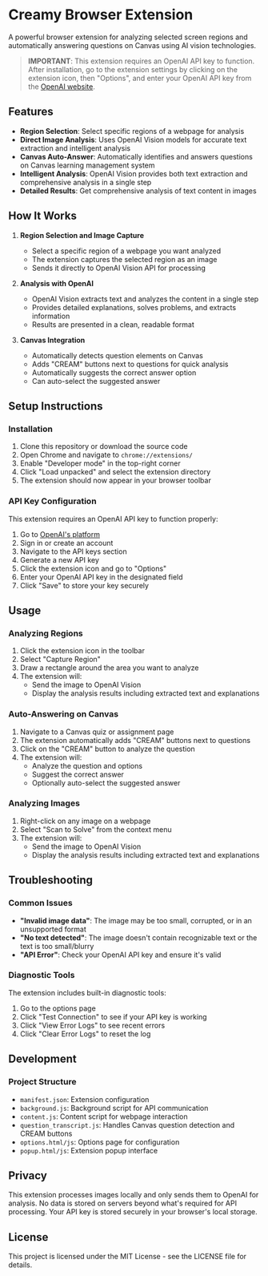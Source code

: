 # Creamy Browser Extension

A powerful browser extension for analyzing selected screen regions and automatically answering questions on Canvas using AI vision technologies.

> **IMPORTANT**: This extension requires an OpenAI API key to function. After installation, go to the extension settings by clicking on the extension icon, then "Options", and enter your OpenAI API key from the [OpenAI website](https://platform.openai.com/).

## Features

- **Region Selection**: Select specific regions of a webpage for analysis
- **Direct Image Analysis**: Uses OpenAI Vision models for accurate text extraction and intelligent analysis
- **Canvas Auto-Answer**: Automatically identifies and answers questions on Canvas learning management system
- **Intelligent Analysis**: OpenAI Vision provides both text extraction and comprehensive analysis in a single step
- **Detailed Results**: Get comprehensive analysis of text content in images

## How It Works

1. **Region Selection and Image Capture**
   - Select a specific region of a webpage you want analyzed
   - The extension captures the selected region as an image
   - Sends it directly to OpenAI Vision API for processing

2. **Analysis with OpenAI**
   - OpenAI Vision extracts text and analyzes the content in a single step
   - Provides detailed explanations, solves problems, and extracts information
   - Results are presented in a clean, readable format

3. **Canvas Integration**
   - Automatically detects question elements on Canvas
   - Adds "CREAM" buttons next to questions for quick analysis
   - Automatically suggests the correct answer option
   - Can auto-select the suggested answer

## Setup Instructions

### Installation

1. Clone this repository or download the source code
2. Open Chrome and navigate to `chrome://extensions/`
3. Enable "Developer mode" in the top-right corner
4. Click "Load unpacked" and select the extension directory
5. The extension should now appear in your browser toolbar

### API Key Configuration

This extension requires an OpenAI API key to function properly:

1. Go to [OpenAI's platform](https://platform.openai.com/)
2. Sign in or create an account
3. Navigate to the API keys section
4. Generate a new API key
5. Click the extension icon and go to "Options"
6. Enter your OpenAI API key in the designated field
7. Click "Save" to store your key securely

## Usage

### Analyzing Regions

1. Click the extension icon in the toolbar
2. Select "Capture Region"
3. Draw a rectangle around the area you want to analyze
4. The extension will:
   - Send the image to OpenAI Vision
   - Display the analysis results including extracted text and explanations

### Auto-Answering on Canvas

1. Navigate to a Canvas quiz or assignment page
2. The extension automatically adds "CREAM" buttons next to questions
3. Click on the "CREAM" button to analyze the question
4. The extension will:
   - Analyze the question and options
   - Suggest the correct answer
   - Optionally auto-select the suggested answer

### Analyzing Images

1. Right-click on any image on a webpage
2. Select "Scan to Solve" from the context menu
3. The extension will:
   - Send the image to OpenAI Vision
   - Display the analysis results including extracted text and explanations

## Troubleshooting

### Common Issues

- **"Invalid image data"**: The image may be too small, corrupted, or in an unsupported format
- **"No text detected"**: The image doesn't contain recognizable text or the text is too small/blurry
- **"API Error"**: Check your OpenAI API key and ensure it's valid

### Diagnostic Tools

The extension includes built-in diagnostic tools:

1. Go to the options page
2. Click "Test Connection" to see if your API key is working
3. Click "View Error Logs" to see recent errors
4. Click "Clear Error Logs" to reset the log

## Development

### Project Structure

- `manifest.json`: Extension configuration
- `background.js`: Background script for API communication
- `content.js`: Content script for webpage interaction
- `question_transcript.js`: Handles Canvas question detection and CREAM buttons
- `options.html/js`: Options page for configuration
- `popup.html/js`: Extension popup interface

## Privacy

This extension processes images locally and only sends them to OpenAI for analysis. No data is stored on servers beyond what's required for API processing. Your API key is stored securely in your browser's local storage.

## License

This project is licensed under the MIT License - see the LICENSE file for details. 
